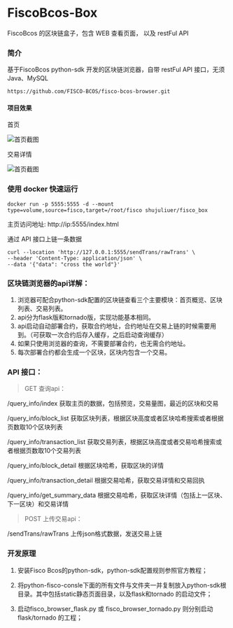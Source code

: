# FiscoBcos-Box
FiscoBcos 的区块链盒子，包含 WEB 查看页面， 以及 restFul API

### 简介
基于FiscoBcos python-sdk 开发的区块链浏览器，自带 restFul API 接口，无须 Java、MySQL
```
https://github.com/FISCO-BCOS/fisco-bcos-browser.git
```


#### 项目效果
首页

![首页截图](https://github.com/horizon365/FiscoBcos-Box/blob/master/index.png)

交易详情

![首页截图](https://github.com/horizon365/FiscoBcos-Box/blob/master/transaction_detail.png)



### 使用 docker 快速运行

```shell
docker run -p 5555:5555 -d --mount type=volume,source=fisco,target=/root/fisco shujuliuer/fisco_box
```

主页访问地址: http://ip:5555/index.html

通过 API 接口上链一条数据
```shell
curl --location 'http://127.0.0.1:5555/sendTrans/rawTrans' \
--header 'Content-Type: application/json' \
--data '{"data": "cross the world"}'
```


### 区块链浏览器的api详解：

1. 浏览器可配合python-sdk配置的区块链查看三个主要模块：首页概览、区块列表、交易列表。
2. api分为flask版和tornado版，实现功能基本相同。
3. api启动自动部署合约，获取合约地址，合约地址在交易上链的时候需要用到。（可获取一次合约后存入缓存，之后启动查询缓存）
4. 如果只使用浏览器的查询，不需要部署合约，也无需合约地址。
5. 每次部署合约都会生成一个区块，区块内包含一个交易。


### API 接口：

>GET 查询api：

/query_info/index  获取主页的数据，包括预览，交易量图，最近的区块和交易

/query_info/block_list  获取区块列表，根据区块高度或者区块哈希搜索或者根据页数取10个区块列表

/query_info/transaction_list  获取交易列表，根据区块高度或者交易哈希搜索或者根据页数取10个交易列表

/query_info/block_detail   根据区块哈希，获取区块的详情

/query_info/transaction_detail   根据交易哈希，获取交易详情和交易回执

/query_info/get_summary_data   根据交易哈希，获取区块详情（包括上一区块、下一区块）和交易详情


>POST 上传交易api：

/sendTrans/rawTrans   上传json格式数据，发送交易上链 


### 开发原理

1. 安装Fisco Bcos的python-sdk，python-sdk配置规则参照官方教程；

2. 将python-fisco-consle下面的所有文件与文件夹一并复制放入python-sdk根目录。其中包括static静态页面目录，以及flask和tornado 的启动文件；

3. 启动fisco_browser_flask.py 或 fisco_browser_tornado.py 则分别启动flask/tornado 的工程；

